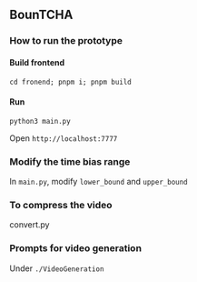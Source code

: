 ## BounTCHA

### How to run the prototype

#### Build frontend

`cd fronend; pnpm i; pnpm build`

#### Run

`python3 main.py`

Open `http://localhost:7777`

### Modify the time bias range

In `main.py`, modify `lower_bound` and `upper_bound`

### To compress the video

convert.py

### Prompts for video generation

Under `./VideoGeneration`
